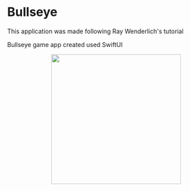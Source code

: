 # Bullseye

This application was made following Ray Wenderlich's tutorial

Bullseye game app created used SwiftUI

<p align="center">
  <img src = Bullseye/BullseyeDemo.gif height="300">
</p>
